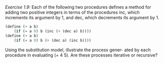 *Exercise 1.9:* Each of the following two procedures defines
a method for adding two positive integers in terms of the
procedures inc, which increments its argument by 1, and
dec, which decrements its argument by 1.

```scheme
(define (+ a b)
    (if (= a 0) b (inc (+ (dec a) b))))
(define (+ a b)
    (if (= a 0) b (+ (dec a) (inc b))))
```

Using the substitution model, illustrate the process gener-
ated by each procedure in evaluating (+ 4 5). Are these
processes iterative or recursive?
